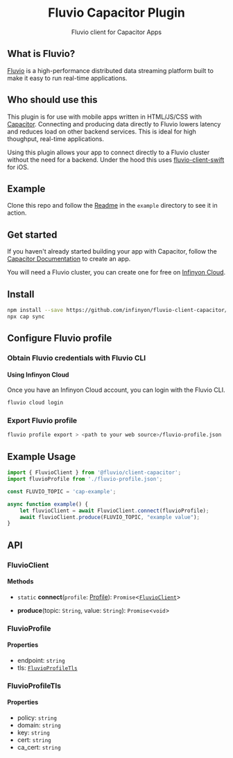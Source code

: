 <h1 align="center">Fluvio Capacitor Plugin</h1>
<p align="center">Fluvio client for Capacitor Apps</p>

## What is Fluvio?

[Fluvio](https://www.fluvio.io/) is a high-performance distributed data streaming platform built to make it easy to run real-time applications.

## Who should use this

This plugin is for use with mobile apps written in HTML/JS/CSS with [Capacitor](https://capacitorjs.com). Connecting and producing data directly to Fluvio lowers latency and reduces load on other backend services. This is ideal for high thoughput, real-time applications.

Using this plugin allows your app to connect directly to a Fluvio cluster without the need for a backend. Under the hood this uses [fluvio-client-swift](https://github.com/infinyon/fluvio-client-swift/) for iOS.


## Example

Clone this repo and follow the [Readme](example/README.md) in the `example` directory to see it in action.


## Get started

If you haven't already started building your app with Capacitor, follow the [Capacitor Documentation](https://capacitorjs.com/docs) to create an app.

You will need a Fluvio cluster, you can create one for free on [Infinyon Cloud](https://infinyon.cloud/).


## Install

```bash
npm install --save https://github.com/infinyon/fluvio-client-capacitor/releases/download/v0.0.2/fluvio-client-capacitor.tgz
npx cap sync
```

## Configure Fluvio profile

### Obtain Fluvio credentials with Fluvio CLI

#### Using Infinyon Cloud

Once you have an Infinyon Cloud account, you can login with the Fluvio CLI.

```bash
fluvio cloud login
```

### Export Fluvio profile

```bash
fluvio profile export > <path to your web source>/fluvio-profile.json
```


## Example Usage

```javascript
import { FluvioClient } from '@fluvio/client-capacitor';
import fluvioProfile from './fluvio-profile.json';

const FLUVIO_TOPIC = 'cap-example';

async function example() {    
    let fluvioClient = await FluvioClient.connect(fluvioProfile);
    await fluvioClient.produce(FLUVIO_TOPIC, "example value");
}
```


## API

### FluvioClient

#### Methods

- `static` **connect**(`profile`: [Profile](#Profile)): `Promise`<[`FluvioClient`](#FluvioClient)\>

- **produce**(topic: `String`, value: `String`): `Promise`<`void`\>


### FluvioProfile

#### Properties

- endpoint: `string`
- tls: [`FluvioProfileTls`](#FluvioProfileTls)


### FluvioProfileTls

#### Properties

- policy: `string`
- domain: `string`
- key: `string`
- cert: `string`
- ca_cert: `string`